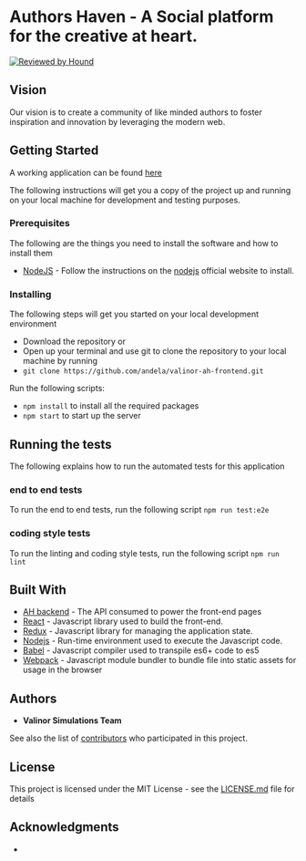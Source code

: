 
Authors Haven - A Social platform for the creative at heart.
=======
[![Reviewed by Hound](https://img.shields.io/badge/Reviewed_by-Hound-8E64B0.svg)](https://houndci.com)

## Vision

Our vision is to create a community of like minded authors to foster inspiration and innovation by leveraging the modern web.


## Getting Started

A working application can be found [here](https://valinor-ah-frontend.herokuapp.com)

The following instructions will get you a copy of the project up and running on your local machine for development and testing purposes.

### Prerequisites

The following are the things you need to install the software and how to install them

- [NodeJS](https://github.com/nodejs/node) - Follow the instructions on the [nodejs](https://nodejs.org/en/) official website to install.

### Installing

The following steps will get you started on your local development environment

- Download the repository or 
- Open up your terminal and use git to clone the repository to your local machine by running  
- `git clone https://github.com/andela/valinor-ah-frontend.git`

Run the following scripts:
- `npm install` to install all the required packages
- `npm start` to start up the server


## Running the tests

The following explains how to run the automated tests for this application

###  end to end tests

To run the end to end tests, run the following script
`npm run test:e2e`

### coding style tests

To run the linting and coding style tests, run the following script
`npm run lint`


## Built With

* [AH backend](https://valinor-ah-backend-staging.herokuapp.com/api/v1/) - The API consumed to power the front-end pages
* [React](https://reactjs.org/) - Javascript library used to build the front-end.
* [Redux](https://redux.js.org/) - Javascript library for managing the application state.
* [Nodejs](https://nodejs.org/) - Run-time environment used to execute the Javascript code.
* [Babel](https://babeljs.io/) - Javascript compiler used to transpile es6+ code to es5
* [Webpack](https://webpack.js.org/) - Javascript module bundler to bundle file into static assets for usage in the browser


## Authors

* **Valinor Simulations Team**

See also the list of [contributors](https://github.com/andela/valinor-ah-frontend/contributors) who participated in this project.


## License

This project is licensed under the MIT License - see the [LICENSE.md](LICENSE.md) file for details



## Acknowledgments

* 
